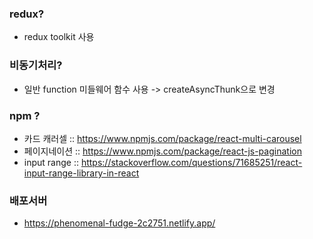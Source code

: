 ### redux?

- redux toolkit 사용

### 비동기처리?

- 일반 function 미들웨어 함수 사용 -> createAsyncThunk으로 변경

### npm ?

- 카드 캐러셀 :: https://www.npmjs.com/package/react-multi-carousel
- 페이지네이션 :: https://www.npmjs.com/package/react-js-pagination
- input range :: https://stackoverflow.com/questions/71685251/react-input-range-library-in-react

### 배포서버

- https://phenomenal-fudge-2c2751.netlify.app/
